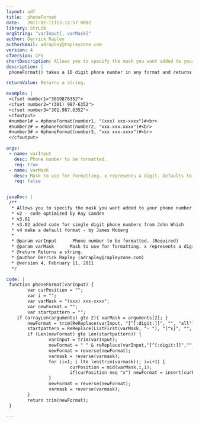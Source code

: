 ```yaml
---
layout: udf
title:  phoneFormat
date:   2011-02-11T13:12:57.000Z
library: StrLib
argString: "varInput[, varMask]"
author: Derrick Rapley
authorEmail: adrapley@rapleyzone.com
version: 4
cfVersion: CF5
shortDescription: Allows you to specify the mask you want added to your phone number.
description: |
 phoneFormat() takes a 10 digit phone number in any format and returns a value in the specified mask. Here are some mask examples, (xxx) xxx-xxxx, xxx.xxx.xxxx, xxx xxx-xxxx, etc. The only requirement is that numeric values in the mask must be represneted by an &quot;x.&quot;

returnValue: Returns a string.

example: |
 <cfset number1="3019876352">
 <cfset number2="(301) 987-6352">
 <cfset number3="301.987.6352">
 <cfoutput>
 #number1# = #phoneFormat(number1, "(xxx) xxx-xxxx")#<br>
 #number2# = #phoneFormat(number2, "xxx.xxx.xxxx")#<br>
 #number3# = #phoneFormat(number3, "xxx xxx-xxxx")#<br>
 </cfoutput>

args:
 - name: varInput
   desc: Phone number to be formatted.
   req: true
 - name: varMask
   desc: Mask to use for formatting. x represents a digit. Defaults to (xxx) xxx-xxxx
   req: false


javaDoc: |
 /**
  * Allows you to specify the mask you want added to your phone number.
  * v2 - code optimized by Ray Camden
  * v3.01 
  * v3.02 added code for single digit phone numbers from John Whish   
  * v4 make a default format - by James Moberg
  * 
  * @param varInput      Phone number to be formatted. (Required)
  * @param varMask      Mask to use for formatting. x represents a digit. Defaults to (xxx) xxx-xxxx (Optional)
  * @return Returns a string. 
  * @author Derrick Rapley (adrapley@rapleyzone.com) 
  * @version 4, February 11, 2011 
  */

code: |
 function phoneFormat(varInput) {
        var curPosition = "";
        var i = "";
        var varMask = "(xxx) xxx-xxxx";
        var newFormat = "";
        var startpattern = "";
    if (arrayLen(arguments) gte 2){ varMask = arguments[2]; }
        newFormat = trim(ReReplace(varInput, "[^[:digit:]]", "", "all"));
        startpattern = ReReplace(ListFirst(varMask, "- "), "[^x]", "", "all");
        if (Len(newFormat) gte Len(startpattern)) {
                varInput = trim(varInput);
                newFormat = " " & reReplace(varInput,"[^[:digit:]]","","all");
                newFormat = reverse(newFormat);
                varmask = reverse(varmask);
                for (i=1; i lte len(trim(varmask)); i=i+1) {
                        curPosition = mid(varMask,i,1);
                        if(curPosition neq "x") newFormat = insert(curPosition,newFormat, i-1) & " ";
                }
                newFormat = reverse(newFormat);
                varmask = reverse(varmask);
        }
        return trim(newFormat);
 }

---
```


